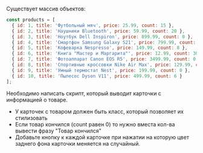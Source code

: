 Существует массив объектов: 

```Javascript
const products = [
  { id: 1, title: 'Футбольный мяч', price: 25.99, count: 15 },
  { id: 2, title: 'Наушники Bluetooth', price: 59.99, count: 20 },
  { id: 3, title: 'Ноутбук Dell Inspiron', price: 899.99, count: 0 },
  { id: 4, title: 'Смартфон Samsung Galaxy S21', price: 799.99, count: 10 },
  { id: 5, title: 'Кофеварка Nespresso', price: 149.99, count: 8 },
  { id: 6, title: 'Книга "Мастер и Маргарита"', price: 12.99, count: 30 },
  { id: 7, title: 'Фотоаппарат Canon EOS R5', price: 3499.99, count: 0 },
  { id: 8, title: 'Спортивные кроссовки Nike Air Max', price: 129.99, count: 12 },
  { id: 9, title: 'Умный термостат Nest', price: 199.99, count: 0 },
  { id: 10, title: 'Пылесос Dyson V11', price: 499.99, count: 6 }
];
```

Необходимо написать скрипт, который выводит карточки с информацией о товаре. 
- У карточек с товаром должен быть класс, который позволяет их стилизовать
- Если товар кончился (count равен 0) то нужно вместа кол-ва вывести фразу "Товар кончился"
- Добавьте кнопку к каждой карточке при нажатии на которую цвет заднего фона карточки меняется на случайный.
